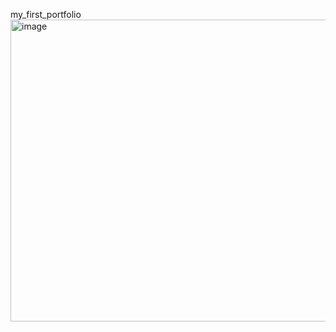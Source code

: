 my_first_portfolio
<img width="821" height="483" alt="image" src="https://github.com/user-attachments/assets/c079c60e-6afa-41ba-8e5e-787a0fabb434" />

